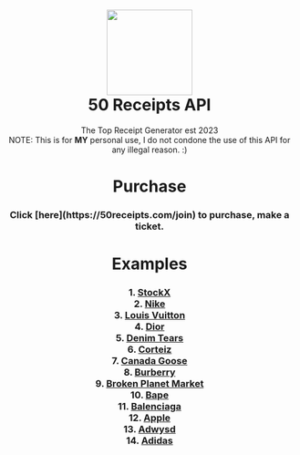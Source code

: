 <h1 align="center">
	<img src="https://50receipts.com/img/50s.png" width="150px"><br>
    50 Receipts API
</h1>
<p align="center">
	The Top Receipt Generator est 2023<br>NOTE: This is for <b>MY</b> personal use, I do not condone the use of this API for any illegal reason. :)</br>
</p>

</h1>
<h1 align="center">
	Purchase
</h1>
<h3 align="center">
Click [here](https://50receipts.com/join) to purchase, make a ticket.
</h3>

<h1 align="center">
	Examples
</h1>
<h3 align="center">
1. <a href='https://github.com/fin702106/50-Receipts-API/blob/main/examples/stockx.py'>StockX</a><br>
2. <a href='https://github.com/fin702106/50-Receipts-API/blob/main/examples/nike.py'>Nike</a><br>
3. <a href='https://github.com/fin702106/50-Receipts-API/blob/main/examples/louisvuitton.py'>Louis Vuitton</a><br>
4. <a href='https://github.com/fin702106/50-Receipts-API/blob/main/examples/dior.py'>Dior</a><br>
5. <a href='https://github.com/fin702106/50-Receipts-API/blob/main/examples/denimtears.py'>Denim Tears</a><br>
6. <a href='https://github.com/fin702106/50-Receipts-API/blob/main/examples/corteiz.py'>Corteiz</a><br>
7. <a href='https://github.com/fin702106/50-Receipts-API/blob/main/examples/canadagoose.py'>Canada Goose</a><br>
8. <a href='https://github.com/fin702106/50-Receipts-API/blob/main/examples/burberry.py'>Burberry</a><br>
9. <a href='https://github.com/fin702106/50-Receipts-API/blob/main/examples/bpm.py'>Broken Planet Market</a><br>
10. <a href='https://github.com/fin702106/50-Receipts-API/blob/main/examples/bape.py'>Bape</a><br>
11. <a href='https://github.com/fin702106/50-Receipts-API/blob/main/examples/balenciaga.py'>Balenciaga</a><br>
12. <a href='https://github.com/fin702106/50-Receipts-API/blob/main/examples/apple.py'>Apple</a><br>
13. <a href='https://github.com/fin702106/50-Receipts-API/blob/main/examples/adwysd.py'>Adwysd</a><br>
14. <a href='https://github.com/fin702106/50-Receipts-API/blob/main/examples/adidas.py'>Adidas</a><br>
</h3>
